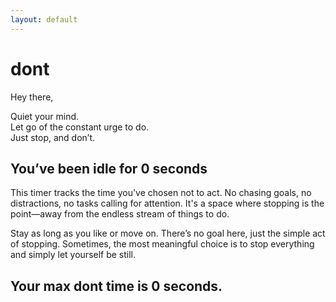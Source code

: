 ```yaml
---
layout: default
---
```


# dont<span id="text"></span>

Hey there,

Quiet your mind.<br>
Let go of the constant urge to do.<br>
Just stop, and don’t.

## You’ve been idle for **<span id="counter">0</span> seconds**

This timer tracks the time you've chosen not to act. No chasing goals, no distractions, no tasks calling for attention. It's a space where stopping is the point—away from the endless stream of things to do.

Stay as long as you like or move on. There’s no goal here, just the simple act of stopping. Sometimes, the most meaningful choice is to stop everything and simply let yourself be still.


## Your max dont time is <span id="most-dont-time">0</span> seconds.

<script>


</script>

<script>
    let idleTime = 0;
    let mostIdleTime = 0;
    let idleInterval;
    
    let exclamations = 0, max = 4, mouseTimeout;
    const text = document.getElementById('text');

    // Function to update the displayed text with the correct number of exclamations
    const updateText = () => text.textContent = `${'!'.repeat(exclamations)}`;

    function updateMaxTime() {
        if (idleTime > mostIdleTime) {
            mostIdleTime = idleTime;
            document.getElementById("most-dont-time").textContent = mostIdleTime;
        }
    }
    function resetCounter() {
        
        updateMaxTime();

        idleTime = 0;
        document.getElementById("counter").textContent = idleTime;
        idleTime = -1;
    }
    // Function to remove one exclamation mark after a delay (used for both click and mouse movement)
    const scheduleRemoval = () => {
        if (exclamations > 0) {
            setTimeout(() => {
                exclamations--;
                updateText();
                if (exclamations > 0) scheduleRemoval(); // Recursively call to remove all exclamations
            }, 2000);
        }
    };

    // Handle click anywhere on the page
    document.onclick = () => {
        resetCounter();
        if (exclamations < max) {
            exclamations++;
            updateText();
        }
    };

    // Handle mouse movement and add exclamation mark if none are present
    document.onmousemove = () => {
        clearTimeout(mouseTimeout); 
        resetCounter();
        if (exclamations === 0) {
            exclamations++;
            updateText();
        }
        mouseTimeout = setTimeout(() => {
            exclamations--;
            updateText();
            if (exclamations > 0) scheduleRemoval(); // Start the removal process if first exclamation
        }, 2000);
    };

    function startIdleTimer() {
        idleInterval = setInterval(() => {
            idleTime++;
            if (idleTime > 0) 
            document.getElementById("counter").textContent = idleTime;
            updateMaxTime();
        }, 1000);
    }

    window.onload = function() {
        startIdleTimer();
    };
</script>